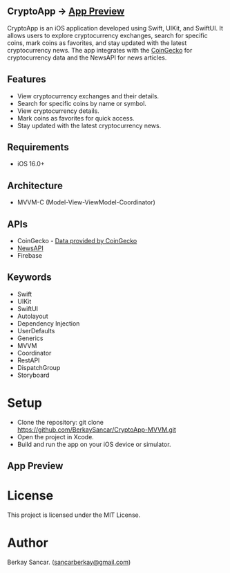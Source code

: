 ## CryptoApp -> [App Preview](#app-preview)
CryptoApp is an iOS application developed using Swift, UIKit, and SwiftUI. It allows users to explore cryptocurrency exchanges, search for specific coins, mark coins as favorites, and stay updated with the latest cryptocurrency news. The app integrates with the [CoinGecko](https://www.coingecko.com/en/api) for cryptocurrency data and the NewsAPI for news articles.

## Features
- View cryptocurrency exchanges and their details.
- Search for specific coins by name or symbol.
- View cryptocurrency details.
- Mark coins as favorites for quick access.
- Stay updated with the latest cryptocurrency news.

## Requirements
- iOS 16.0+

## Architecture
- MVVM-C (Model-View-ViewModel-Coordinator)

## APIs
- CoinGecko - [Data provided by CoinGecko](https://www.coingecko.com/en/api)
- [NewsAPI](https://newsapi.org/)
- Firebase

## Keywords
- Swift
- UIKit
- SwiftUI
- Autolayout
- Dependency Injection
- UserDefaults
- Generics
- MVVM
- Coordinator
- RestAPI
- DispatchGroup
- Storyboard

# Setup
- Clone the repository:
  git clone https://github.com/BerkaySancar/CryptoApp-MVVM.git
- Open the project in Xcode.
- Build and run the app on your iOS device or simulator.

## App Preview


# License
This project is licensed under the MIT License.

# Author
Berkay Sancar. (sancarberkay@gmail.com)
